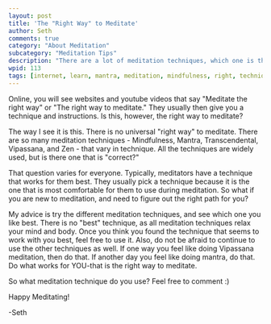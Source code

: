 ```yaml
---
layout: post
title: 'The "Right Way" to Meditate'
author: Seth
comments: true
category: "About Meditation"
subcategory: "Meditation Tips"
description: "There are a lot of meditation techniques, which one is the correct way?"
wpid: 113
tags: [internet, learn, mantra, meditation, mindfulness, right, technique, vipassana, zen]
---
```


Online, you will see websites and youtube videos that say "Meditate the right way" or "The right way to meditate." They usually then give you a technique and instructions. Is this, however, the right way to meditate?

The way I see it is this. There is no universal "right way" to meditate. There are so many meditation techniques - Mindfulness, Mantra, Transcendental, Vipassana, and Zen - that vary in technique. All the techniques are widely used, but is there one that is "correct?"

That question varies for everyone. Typically, meditators have a technique that works for them best. They usually pick a technique because it is the one that is most comfortable for them to use during meditation. So what if you are new to meditation, and need to figure out the right path for you?

<!--more-->

My advice is try the different meditation techniques, and see which one you like best. There is no "best" technique, as all meditation techniques relax your mind and body. Once you think you found the technique that seems to work with you best, feel free to use it. Also, do not be afraid to continue to use the other techniques as well. If one way you feel like doing Vipassana meditation, then do that. If another day you feel like doing mantra, do that. Do what works for YOU-that is the right way to meditate.

So what meditation technique do you use? Feel free to comment :)

Happy Meditating!

-Seth
